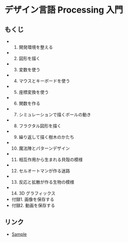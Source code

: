 # デザイン言語 Processing 入門
## もくじ

- 1. 開発環境を整える
- 2. 図形を描く
- 3. 変数を使う
- 4. マウスとキーボードを使う
- 5. 座標変換を使う
- 6. 関数を作る
- 7. シミュレーションで描くボールの動き
- 8. フラクタル図形を描く
- 9. 繰り返して描く樹木のかたち
- 10. 魔法陣とパターンデザイン
- 11. 相互作用から生まれる貝殻の模様
- 12. セルオートマンが作る迷路
- 13. 反応と拡散が作る生物の模様
- 14. 3D グラフィックス
- 付録1. 画像を保存する
- 付録2. 動画を保存する

## リンク
- [Sample](http://www.morikita.co.jp/soft/84931/)
